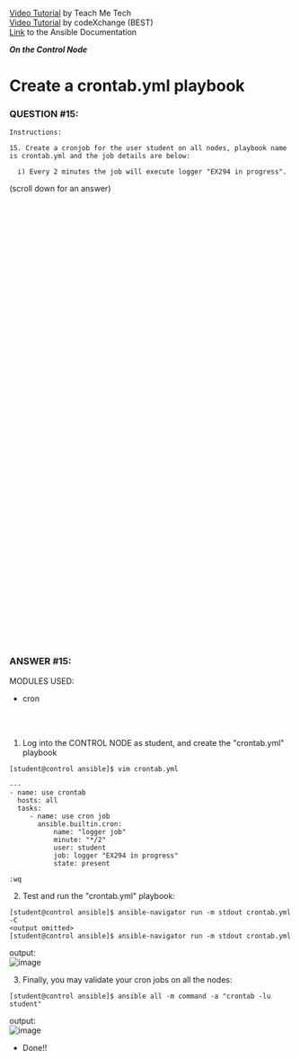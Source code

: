 <a href="https://www.youtube.com/watch?v=K2MiUfyy3Lk&list=PLYB6dfdhWDePZf4fd4YgGGtSX_vHKv5vz&index=18">Video Tutorial</a> by Teach Me Tech \
<a href="https://www.youtube.com/watch?v=DDlOBQUt0ug&list=PLL_setXLS0tiYMipvQI4oUGkJwhOhn42J&index=15">Video Tutorial</a> by codeXchange (BEST) \
<a href="https://docs.ansible.com/ansible/latest/collections/ansible/builtin/cron_module.html#ansible-builtin-cron-module-manage-cron-d-and-crontab-entries">Link</a> to the Ansible Documentation

***On the Control Node***

# Create a crontab.yml playbook
### QUESTION #15:
```
Instructions:

15. Create a cronjob for the user student on all nodes, playbook name is crontab.yml and the job details are below:

  i) Every 2 minutes the job will execute logger "EX294 in progress".
```

(scroll down for an answer)
<br/><br/><br/><br/><br/><br/><br/><br/><br/><br/><br/><br/><br/><br/><br/><br/><br/><br/><br/><br/><br/><br/><br/><br/>
<br/><br/><br/><br/><br/><br/><br/><br/><br/><br/><br/><br/><br/><br/><br/><br/><br/><br/><br/><br/><br/><br/><br/><br/>

### ANSWER #15:
MODULES USED:
- cron

</br></br>

1) Log into the CONTROL NODE as student, and create the "crontab.yml" playbook
```
[student@control ansible]$ ﻿vim crontab.yml

---
- name: use crontab
  hosts: all
  tasks:
     - name: use cron job
       ansible.builtin.cron:
           name: "logger job"
           minute: "*/2"
           user: student
           job: logger "EX294 in progress"
           state: present

:wq
```

2) Test and run the "crontab.yml" playbook:
```
[student@control ansible]$ ansible-navigator run -m stdout crontab.yml -C
<output omitted>
[student@control ansible]$ ansible-navigator run -m stdout crontab.yml
```
output: \
![image](https://github.com/user-attachments/assets/fc27b523-5919-4c67-a10a-86f8de8bb166)

3) Finally, you may validate your cron jobs on all the nodes:
```
[student@control ansible]$ ansible all -m command -a "crontab -lu student"
```
output: \
![image](https://github.com/user-attachments/assets/11ff89a6-4b91-4cd7-b4d5-e5b1bd0fe70a)

* Done!!
